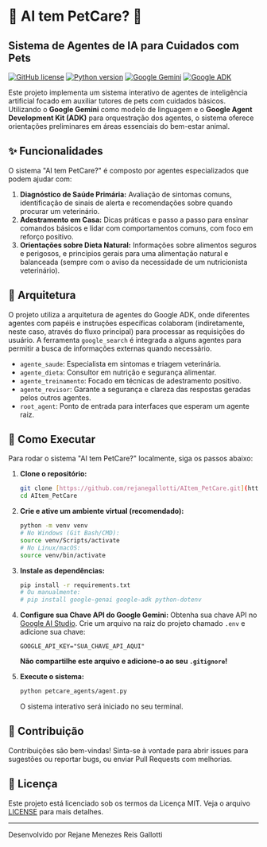 # 🐾 AI tem PetCare? 🐾

## Sistema de Agentes de IA para Cuidados com Pets

[![GitHub license](https://img.shields.io/github/license/rejanegallotti/AItem_PetCare)](https://github.com/rejanegallotti/AItem_PetCare/blob/main/LICENSE)
[![Python version](https://img.shields.io/badge/Python-3.8%2B-blue)](https://www.python.org/)
[![Google Gemini](https://img.shields.io/badge/Google%20Gemini-Pro%2FFlash-yellow)](https://ai.google.dev/models)
[![Google ADK](https://img.shields.io/badge/Google%20ADK-v0.1.0%2B-green)](https://google.github.io/adk-docs/)

Este projeto implementa um sistema interativo de agentes de inteligência artificial focado em auxiliar tutores de pets com cuidados básicos. Utilizando o **Google Gemini** como modelo de linguagem e o **Google Agent Development Kit (ADK)** para orquestração dos agentes, o sistema oferece orientações preliminares em áreas essenciais do bem-estar animal.

## ✨ Funcionalidades

O sistema "AI tem PetCare?" é composto por agentes especializados que podem ajudar com:

1.  **Diagnóstico de Saúde Primária:** Avaliação de sintomas comuns, identificação de sinais de alerta e recomendações sobre quando procurar um veterinário.
2.  **Adestramento em Casa:** Dicas práticas e passo a passo para ensinar comandos básicos e lidar com comportamentos comuns, com foco em reforço positivo.
3.  **Orientações sobre Dieta Natural:** Informações sobre alimentos seguros e perigosos, e princípios gerais para uma alimentação natural e balanceada (sempre com o aviso da necessidade de um nutricionista veterinário).

## 🧠 Arquitetura

O projeto utiliza a arquitetura de agentes do Google ADK, onde diferentes agentes com papéis e instruções específicas colaboram (indiretamente, neste caso, através do fluxo principal) para processar as requisições do usuário. A ferramenta `google_search` é integrada a alguns agentes para permitir a busca de informações externas quando necessário.

-   `agente_saude`: Especialista em sintomas e triagem veterinária.
-   `agente_dieta`: Consultor em nutrição e segurança alimentar.
-   `agente_treinamento`: Focado em técnicas de adestramento positivo.
-   `agente_revisor`: Garante a segurança e clareza das respostas geradas pelos outros agentes.
-   `root_agent`: Ponto de entrada para interfaces que esperam um agente raiz.

## 🚀 Como Executar

Para rodar o sistema "AI tem PetCare?" localmente, siga os passos abaixo:

1.  **Clone o repositório:**
    ```bash
    git clone [https://github.com/rejanegallotti/AItem_PetCare.git](https://github.com/rejanegallotti/AItem_PetCare.git)
    cd AItem_PetCare
    ```

2.  **Crie e ative um ambiente virtual (recomendado):**
    ```bash
    python -m venv venv
    # No Windows (Git Bash/CMD):
    source venv/Scripts/activate
    # No Linux/macOS:
    source venv/bin/activate
    ```

3.  **Instale as dependências:**
    ```bash
    pip install -r requirements.txt
    # Ou manualmente:
    # pip install google-genai google-adk python-dotenv
    ```

4.  **Configure sua Chave API do Google Gemini:**
    Obtenha sua chave API no [Google AI Studio](https://ai.google.dev/gemini-api/docs/api-key). Crie um arquivo na raiz do projeto chamado `.env` e adicione sua chave:
    ```dotenv
    GOOGLE_API_KEY="SUA_CHAVE_API_AQUI"
    ```
    **Não compartilhe este arquivo e adicione-o ao seu `.gitignore`!**

5.  **Execute o sistema:**
    ```bash
    python petcare_agents/agent.py
    ```
    O sistema interativo será iniciado no seu terminal.

## 🤝 Contribuição

Contribuições são bem-vindas! Sinta-se à vontade para abrir issues para sugestões ou reportar bugs, ou enviar Pull Requests com melhorias.

## 📄 Licença

Este projeto está licenciado sob os termos da Licença MIT. Veja o arquivo [LICENSE](https://github.com/rejanegallotti/AItem_PetCare/blob/main/LICENSE) para mais detalhes.

---

Desenvolvido por Rejane Menezes Reis Gallotti

